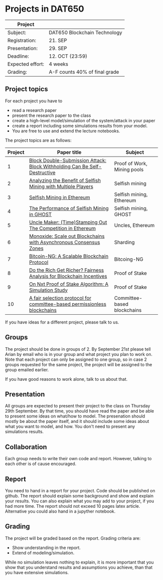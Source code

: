 # Projects in DAT650

| Project          |                              |
| ---------------- | ---------------------------- |
| Subject:         | DAT650 Blockchain Technology |
| Registration:    | 21. SEP                      |
| Presentation:    | 29. SEP                      |
| Deadline:        | 12. OCT (23:59)              |
| Expected effort: | 4 weeks                    |
| Grading:         | A-F counts 40% of final grade |

## Project topics

For each project you have to 
- read a research paper
- present the research paper to the class
- create a high-level model/simulation of the system/attack in your paper
- create a report including some simulations results from your model.
- You are free to use and extend the lecture notebooks. 

The project topics are as follows: 

| Project          | Paper title                                                                                                                                    | Subject                   |
| ---------------- | -----------------------------------------------------------------------------------------------------------------------------------------------|---------------------------|
| 1                | [Block Double-Submission Attack: Block Withholding Can Be Self-Destructive](https://arxiv.org/pdf/2208.05425.pdf)                              |Proof of Work, Mining pools|
| 2                | [Analyzing the Benefit of Selfish Mining with Multiple Players](https://ieeexplore.ieee.org/stamp/stamp.jsp?arnumber=9284674)                  |Selfish mining             |
| 3                | [Selfish Mining in Ethereum](https://ieeexplore.ieee.org/abstract/document/8884917)                                                            |Selfish mining, Ethereum   |
| 4                | [The Performance of Selfish Mining in GHOST ](http://www.tcse.cn/~wsdou/papers/2021-trustcom-ghost.pdf)                                        |Selfish mining, GHOST      |
| 5                | [Uncle Maker: (Time)Stamping Out The Competition in Ethereum ](https://eprint.iacr.org/2022/1020.pdf)                                          |Uncles, Ethereum           |
| 6                | [Monoxide: Scale out Blockchains with Asynchronous Consensus Zones ](https://www.usenix.org/system/files/nsdi19-wang-jiaping.pdf)              |Sharding                   |
| 7                | [Bitcoin-NG: A Scalable Blockchain Protocol](https://www.usenix.org/system/files/conference/nsdi16/nsdi16-paper-eyal.pdf)                      |Bitcoing-NG                |                   |
| 8                | [Do the Rich Get Richer? Fairness Analysis for Blockchain Incentives](https://dl.acm.org/doi/pdf/10.1145/3448016.3457285)                      |Proof of Stake             |
| 9                | [On Nxt Proof of Stake Algorithm: A Simulation Study](https://ieeexplore.ieee.org/stamp/stamp.jsp?arnumber=9837462)                            |Proof of Stake             |
| 10               | [A fair selection protocol for committee-based permissionless blockchains](https://www.sciencedirect.com/science/article/pii/S0167404820300055)|Committee-based blockchains|

If you have ideas for a different project, please talk to us.

## Groups

The project should be done in groups of 2.
By September 21st please tell Arian by email who is in your group and what project you plan to work on.
Note that each project can only be assigned to one group, so in case 2 groups requested for the same project, the project will be assigned to the group emailed earlier. 

If you have good reasons to work alone, talk to us about that.

## Presentation
All groups are expected to present their project to the class on Thursday 29th September.
By that time, you should have read the paper and be able to present some ideas on what/how to model.
The presenation should mostly be about the paper itself, and it should include some ideas about what you want to model, and how. You don't need to present any simulations results.

## Collaboration
Each group needs to write their own code and report. However, talking to each other is of cause encouraged.

## Report
You need to hand in a report for your project. 
Code should be published on github.
The report should explain some background and show and explain your results.
You can also explain what you may add to your project, if you had more time.
The report should not exceed 10 pages latex article.
Alternative you could also hand in a jupyther notebook.

## Grading
The project will be graded based on the report.
Grading criteria are:
* Show understanding in the report.
* Extend of modeling/simulation.

While no simulation leaves nothing to explain, it is more important that you show that you understand results and assumptions you achieve, than that you have extensive simulations.
